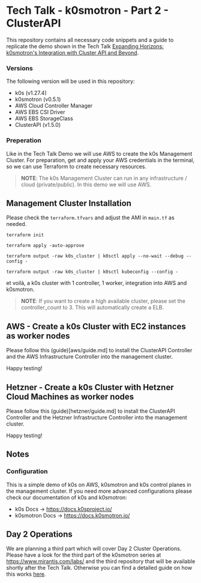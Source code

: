# Tech Talk - k0smotron - Part 2 - ClusterAPI

This repository contains all necessary code snippets and a guide to replicate the demo shown in the Tech Talk [Expanding Horizons: k0smotron's Integration with Cluster API and Beyond](https://www.mirantis.com/labs/expanding-horizons-k0smotron-s-integration-with-cluster-api-and-beyond).

### Versions
The following version will be used in this repository: 

- k0s (v1.27.4)
- k0smotron (v0.5.1)
- AWS Cloud Controller Manager
- AWS EBS CSI Driver
- AWS EBS StorageClass
- ClusterAPI (v1.5.0)

### Preperation

Like in the Tech Talk Demo we will use AWS to create the k0s Management Cluster. 
For preparation, get and apply your AWS credentials in the terminal, so we can use Terraform to create necessary resources.
> **NOTE**: The k0s Management Cluster can run in any infrastructure / cloud (private/public). In this demo we will use AWS.

## Management Cluster Installation
Please check the ```terraform.tfvars``` and adjust the AMI in ```main.tf``` as needed. 

``` shell
terraform init

terraform apply -auto-approve

terraform output -raw k0s_cluster | k0sctl apply --no-wait --debug --config -

terraform output -raw k0s_cluster | k0sctl kubeconfig --config -
```

et voilà, a k0s cluster with 1 controller, 1 worker, integration into AWS and k0smotron.

> **NOTE**: If you want to create a high available cluster, please set the controller_count to 3. This will automatically create a ELB.

## AWS - Create a k0s Cluster with EC2 instances as worker nodes

Please follow this (guide)[aws/guide.md] to install the ClusterAPI Controller and the AWS Infrastructure Controller into the management cluster.

Happy testing! 

## Hetzner - Create a k0s Cluster with Hetzner Cloud Machines as worker nodes

Please follow this (guide)[hetzner/guide.md] to install the ClusterAPI Controller and the Hetzner Infrastructure Controller into the management cluster.

Happy testing! 

## Notes

### Configuration
This is a simple demo of k0s on AWS, k0smotron and k0s control planes in the management cluster. If you need more advanced configurations please check our documentation of k0s and k0smotron: 
- k0s Docs -> https://docs.k0sproject.io/
- k0smotron Docs -> https://docs.k0smotron.io/

## Day 2 Operations
We are planning a third part which will cover Day 2 Cluster Operations. Please have a look for the third part of the k0smotron series at https://www.mirantis.com/labs/ and the third repository that will be available shortly after the Tech Talk.
Otherwise you can find a detailed guide on how this works [here](https://docs.k0smotron.io/stable/cluster-api/).